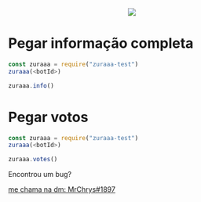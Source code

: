 <div align="center">
<img src="https://nodei.co/npm/zuraaa-info.png?downloads=true&stars=true" alt=" ">
</div>


# Pegar informação completa
```js
const zuraaa = require("zuraaa-test")
zuraaa(<botId>)

zuraaa.info()
```

# Pegar votos
```js
const zuraaa = require("zuraaa-test")
zuraaa(<botId>)

zuraaa.votes()
```


Encontrou um bug?

[me chama na dm: MrChrys#1897](https://discord.com)
